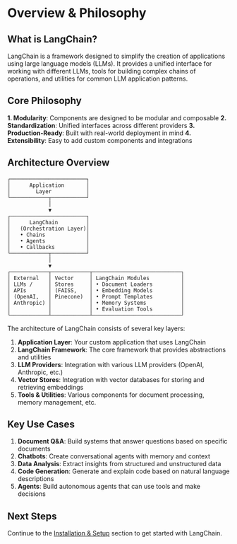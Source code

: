 # Overview & Philosophy

## What is LangChain?

LangChain is a framework designed to simplify the creation of applications using large language models (LLMs). It provides a unified interface for working with different LLMs, tools for building complex chains of operations, and utilities for common LLM application patterns.

## Core Philosophy

**1. Modularity**: Components are designed to be modular and composable
**2. Standardization**: Unified interfaces across different providers
**3. Production-Ready**: Built with real-world deployment in mind
**4. Extensibility**: Easy to add custom components and integrations

## Architecture Overview

```
┌────────────────────────┐
│      Application       │
│        Layer           │
└────────────┬───────────┘
             │
             ▼
┌────────────────────────┐
│      LangChain         │
│   (Orchestration Layer)│
│   • Chains             │
│   • Agents             │
│   • Callbacks          │
└────────────┬───────────┘
             │
             ▼
┌────────────┬────────────┬────────────────────────────┐
│ External   │ Vector     │ LangChain Modules          │
│ LLMs /     │ Stores     │ • Document Loaders         │
│ APIs       │ (FAISS,    │ • Embedding Models         │
│ (OpenAI,   │ Pinecone)  │ • Prompt Templates         │
│ Anthropic) │            │ • Memory Systems           │
│            │            │ • Evaluation Tools         │
└────────────┴────────────┴────────────────────────────┘

```

The architecture of LangChain consists of several key layers:

1. **Application Layer**: Your custom application that uses LangChain
2. **LangChain Framework**: The core framework that provides abstractions and utilities
3. **LLM Providers**: Integration with various LLM providers (OpenAI, Anthropic, etc.)
4. **Vector Stores**: Integration with vector databases for storing and retrieving embeddings
5. **Tools & Utilities**: Various components for document processing, memory management, etc.

## Key Use Cases

1. **Document Q&A**: Build systems that answer questions based on specific documents
2. **Chatbots**: Create conversational agents with memory and context
3. **Data Analysis**: Extract insights from structured and unstructured data
4. **Code Generation**: Generate and explain code based on natural language descriptions
5. **Agents**: Build autonomous agents that can use tools and make decisions

## Next Steps

Continue to the [Installation & Setup](../02_installation/README.md) section to get started with LangChain.